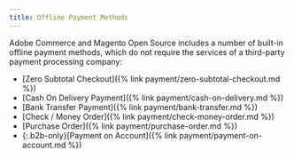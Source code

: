 ```yaml
---
title: Offline Payment Methods
---
```


Adobe Commerce and Magento Open Source includes a number of built-in offline payment methods, which do not require the services of a third-party payment processing company:

- [Zero Subtotal Checkout]({% link payment/zero-subtotal-checkout.md %})
- [Cash On Delivery Payment]({% link payment/cash-on-delivery.md %})
- [Bank Transfer Payment]({% link payment/bank-transfer.md %})
- [Check / Money Order]({% link payment/check-money-order.md %})
- [Purchase Order]({% link payment/purchase-order.md %})
- {:.b2b-only}[Payment on Account]({% link payment/payment-on-account.md %})
